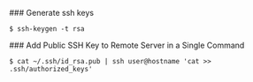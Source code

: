### Generate ssh keys
```console
$ ssh-keygen -t rsa
```

### Add Public SSH Key to Remote Server in a Single Command
```console
$ cat ~/.ssh/id_rsa.pub | ssh user@hostname 'cat >> .ssh/authorized_keys'
```
